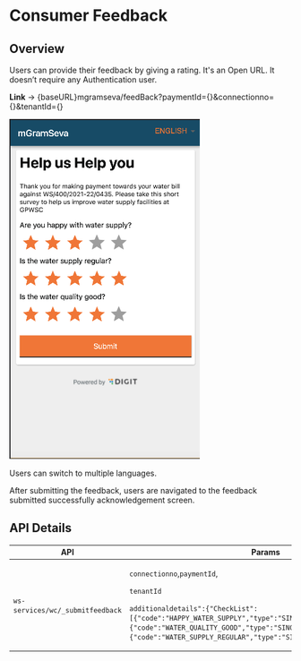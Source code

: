 # Consumer Feedback

## Overview

Users can provide their feedback by giving a rating. It's an Open URL. It doesn’t require any Authentication user.

**Link** → {baseURL}mgramseva/feedBack?paymentId={}\&connectionno={}\&tenantId={}

![](<../../../../.gitbook/assets/image (64).png>)

Users can switch to multiple languages.

After submitting the feedback, users are navigated to the feedback submitted successfully acknowledgement screen.

## **API Details**

| API                              | Params                                                                                                                                                                                                                                                                                                                                          | Description                 |
| -------------------------------- | ----------------------------------------------------------------------------------------------------------------------------------------------------------------------------------------------------------------------------------------------------------------------------------------------------------------------------------------------- | --------------------------- |
| `ws-services/wc/_submitfeedback` | <p><code>connectionno</code>,<code>paymentId</code>,</p><p><code>tenantId</code></p><p><code>additionaldetails":{"CheckList":[{"code":"HAPPY_WATER_SUPPLY","type":"SINGLE_SELECT","value":"3"},{"code":"WATER_QUALITY_GOOD","type":"SINGLE_SELECT","value":"5"},{"code":"WATER_SUPPLY_REGULAR","type":"SINGLE_SELECT","value":"5"}]}</code></p> | API to submit user feedback |

